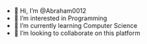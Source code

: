 - 👋 Hi, I’m @Abraham0012
- 👀 I’m interested in Programming
- 🌱 I’m currently learning Computer Science
- 💞️ I’m looking to collaborate on this platform

<!---
Abraham0012/Abraham0012 is a ✨ special ✨ repository because its `README.md` (this file) appears on your GitHub profile.
You can click the Preview link to take a look at your changes.
--->
